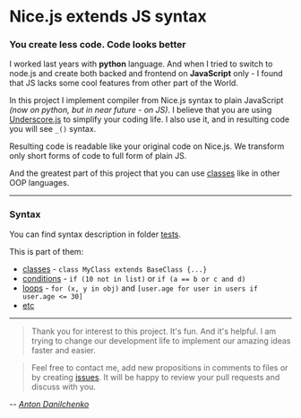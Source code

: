 Nice.js extends JS syntax
=======

### You create less code. Code looks better


I worked last years with **python** language. And when I tried to switch to node.js and create both backed and frontend on **JavaScript** only - I found that JS lacks some cool features from other part of the World.

In this project I implement compiler from Nice.js syntax to plain JavaScript *(now on python, but in near future - on JS)*. I believe that you are using [Underscore.js](http://underscorejs.org) to simplify your coding life. I also use it, and in resulting code you will see `_()` syntax.

Resulting code is readable like your original code on Nice.js. We transform only short forms of code to full form of plain JS.

And the greatest part of this project that you can use [classes](/tests/classes.js) like in other OOP languages.

***

### Syntax

You can find syntax description in folder [tests](/tests).

This is part of them:
 * [classes](/tests/classes.js) - `class MyClass extends BaseClass {...}`
 * [conditions](/tests/conditions.js) - `if (10 not in list)` or `if (a == b or c and d)`
 * [loops](/tests/loops.js) - `for (x, y in obj)` and `[user.age for user in users if user.age <= 30]`
 * [etc](/tests)

***

> Thank you for interest to this project. It's fun. And it's helpful. I am trying to change our development life to implement our amazing ideas faster and easier.

> Feel free to contact me, add new propositions in comments to files or by creating [issues](https://github.com/webui/nice.js/issues). It will be happy to review your pull requests and discuss with you.

-- *[Anton Danilchenko](https://github.com/1st)*
